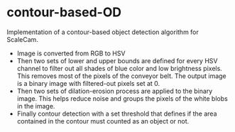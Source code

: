 # contour-based-OD
Implementation of a contour-based object detection algorithm for ScaleCam. 

- Image is converted from RGB to HSV
- Then two sets of lower and upper bounds are defined for every HSV channel to filter out all shades of blue color and low brightness pixels. This removes most of the pixels of the conveyor belt. The output image is a binary image with filtered-out pixels set at 0.
- Then two sets of dilation-erosion process are applied to the binary image. This helps reduce noise and groups the pixels of the white blobs in the image.
- Finally contour detection with a set threshold that defines if the area contained in the contour must counted as an object or not.
